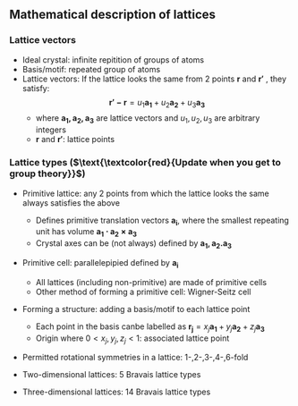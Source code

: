 ## Mathematical description of lattices
### Lattice vectors
- Ideal crystal: infinite repitition of groups of atoms
- Basis/motif: repeated group of atoms
- Lattice vectors: If the lattice looks the same from 2 points $\bm{r}$ and $\bm{r'}$ , they satisfy:
$$\bm{r'-r}=u_1\bm{a_1}+u_2\bm{a_2}+u_3\bm{a_3}$$
	- where $\bm{a_1,a_2,a_3}$ are lattice vectors and $u_1,u_2,u_3$ are arbitrary integers
	- $\bm{r}$ and $\bm{r'}$: lattice points

### Lattice types ($\text{\textcolor{red}{Update when you get to group theory}}$)
- Primitive lattice: any 2 points from which the lattice looks the same always satisfies the above
	- Defines primitive translation vectors $\bm{a_i}$, where the smallest repeating unit has volume $\bm{a_1\cdot a_2\times a_3}$
	- Crystal axes can be (not always) defined by $\bm{a_1,a_2.a_3}$
- Primitive cell: parallelepipied defined by $\bm{a_i}$
	- All lattices (including non-primitive) are made of primitive cells
	- Other method of forming a primitive cell: Wigner-Seitz cell
- Forming a structure: adding a basis/motif to each lattice point
	- Each point in the basis canbe labelled as $\bm{r_j}=x_j\bm{a_1}+y_j\bm{a_2}+z_j\bm{a_3}$
	- Origin where $0<x_j,y_j,z_j<1$: associated lattice point
- Permitted rotational symmetries in a lattice: 1-,2-,3-,4-,6-fold
- Two-dimensional lattices: 5 Bravais lattice types

- Three-dimensional lattices: 14 Bravais lattice types